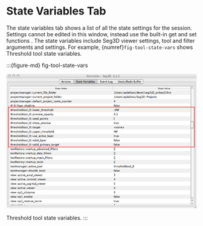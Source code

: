 # State Variables Tab

The state variables tab shows a list of all the state settings for the session. Settings cannot be edited in this window, instead use the built-in get and set functions . The state variables include Seg3D viewer settings, tool and filter arguments and settings. For example, {numref}`fig-tool-state-vars` shows Threshold tool state variables.

:::{figure-md} fig-tool-state-vars

![ToolStateVars](../../../Seg3DBasicFunctionality_figures/Controller_ToolStateVars.png)

Threshold tool state variables.
:::
